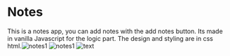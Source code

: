 # Notes
This is a notes app, you can add notes with the add notes button. Its made in vanilla Javascript for the logic part. The design and styling are in css html.![notes1](https://user-images.githubusercontent.com/82751982/175946767-48422d44-659e-4221-b91c-25b8feea642d.png)
![notes1](https://user-images.githubusercontent.com/82751982/175946785-e033a033-38ca-406e-91b8-e174f4ee1e96.png)
![text](https://user-images.githubusercontent.com/82751982/175947048-2c26cd94-4d75-4a99-b784-4011b60fc944.png)
